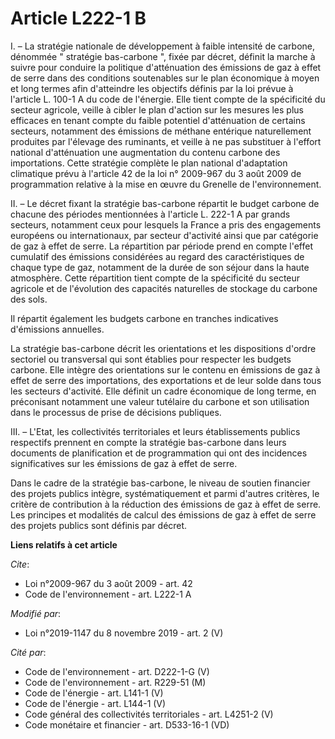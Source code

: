 # Article L222-1 B

I. – La stratégie nationale de développement à faible intensité de carbone, dénommée " stratégie bas-carbone ", fixée par
décret, définit la marche à suivre pour conduire la politique d'atténuation des émissions de gaz à effet de serre dans des
conditions soutenables sur le plan économique à moyen et long termes afin d'atteindre les objectifs définis par la loi prévue
à l'article L. 100-1 A du code de l'énergie. Elle tient compte de la spécificité du secteur agricole, veille à cibler le plan
d'action sur les mesures les plus efficaces en tenant compte du faible potentiel d'atténuation de certains secteurs,
notamment des émissions de méthane entérique naturellement produites par l'élevage des ruminants, et veille à ne pas
substituer à l'effort national d'atténuation une augmentation du contenu carbone des importations. Cette stratégie complète
le plan national d'adaptation climatique prévu à l'article 42 de la loi n° 2009-967 du 3 août 2009 de programmation relative
à la mise en œuvre du Grenelle de l'environnement.

II. – Le décret fixant la stratégie bas-carbone répartit le budget carbone de chacune des périodes mentionnées à l'article L.
222-1 A par grands secteurs, notamment ceux pour lesquels la France a pris des engagements européens ou internationaux, par
secteur d'activité ainsi que par catégorie de gaz à effet de serre. La répartition par période prend en compte l'effet
cumulatif des émissions considérées au regard des caractéristiques de chaque type de gaz, notamment de la durée de son séjour
dans la haute atmosphère. Cette répartition tient compte de la spécificité du secteur agricole et de l'évolution des
capacités naturelles de stockage du carbone des sols.

Il répartit également les budgets carbone en tranches indicatives d'émissions annuelles.

La stratégie bas-carbone décrit les orientations et les dispositions d'ordre sectoriel ou transversal qui sont établies pour
respecter les budgets carbone. Elle intègre des orientations sur le contenu en émissions de gaz à effet de serre des
importations, des exportations et de leur solde dans tous les secteurs d'activité. Elle définit un cadre économique de long
terme, en préconisant notamment une valeur tutélaire du carbone et son utilisation dans le processus de prise de décisions
publiques.

III. – L'Etat, les collectivités territoriales et leurs établissements publics respectifs prennent en compte la stratégie
bas-carbone dans leurs documents de planification et de programmation qui ont des incidences significatives sur les émissions
de gaz à effet de serre.

Dans le cadre de la stratégie bas-carbone, le niveau de soutien financier des projets publics intègre, systématiquement et
parmi d'autres critères, le critère de contribution à la réduction des émissions de gaz à effet de serre. Les principes et
modalités de calcul des émissions de gaz à effet de serre des projets publics sont définis par décret.

**Liens relatifs à cet article**

_Cite_:

  - Loi n°2009-967 du 3 août 2009 - art. 42
  - Code de l'environnement - art. L222-1 A

_Modifié par_:

  - Loi n°2019-1147 du 8 novembre 2019 - art. 2 (V)

_Cité par_:

  - Code de l'environnement - art. D222-1-G (V)
  - Code de l'environnement - art. R229-51 (M)
  - Code de l'énergie - art. L141-1 (V)
  - Code de l'énergie - art. L144-1 (V)
  - Code général des collectivités territoriales - art. L4251-2 (V)
  - Code monétaire et financier - art. D533-16-1 (VD)
